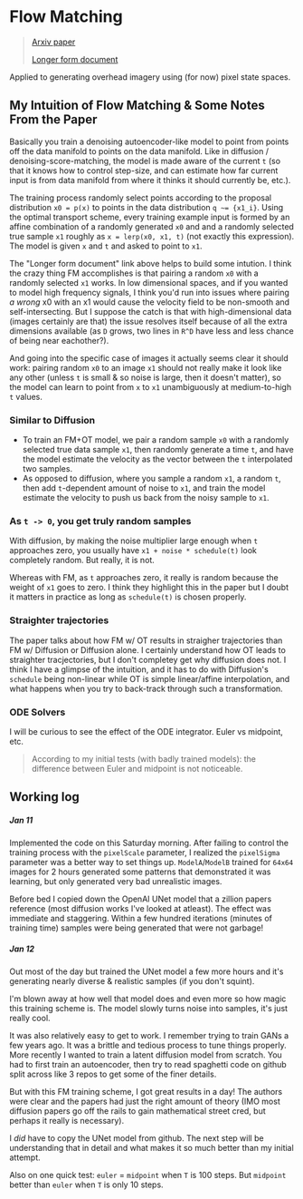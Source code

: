 # Flow Matching

> [Arxiv paper](https://arxiv.org/pdf/2210.02747)
>
> [Longer form document](https://scontent-iad3-1.xx.fbcdn.net/v/t39.2365-6/469963300_2320719918292896_7950025307614718519_n.pdf?_nc_cat=108&ccb=1-7&_nc_sid=3c67a6&_nc_ohc=-9E3TOQyAosQ7kNvgHKbDJm&_nc_zt=14&_nc_ht=scontent-iad3-1.xx&_nc_gid=AKfHjk5atjiPuU_uAXtA3L5&oh=00_AYD2IDG9Cc314P8-9CS34AFBdvXkM4LMR5Y7IcZWx0tqTg&oe=6788F042)

Applied to generating overhead imagery using (for now) pixel state spaces.

## My Intuition of Flow Matching & Some Notes From the Paper

Basically you train a denoising autoencoder-like model to point from points off the data manifold to points on the data manifold. Like in diffusion / denoising-score-matching, the model is made aware of the current `t` (so that it knows how to control step-size, and can estimate how far current input is from data manifold from where it thinks it should currently be, etc.).

The training process randomly select points according to the proposal distribution `x0 = p(x)` to points in the data distribution `q ~= {x1_i}`. Using the optimal transport scheme, every training example input is formed by an affine combination of a randomly generated `x0` and and a randomly selected true sample `x1` roughly as `x = lerp(x0, x1, t)` (not exactly this expression). The model is given `x` and `t` and asked to point to `x1`.

The "Longer form document" link above helps to build some intution. I think the crazy thing FM accomplishes is that pairing a random `x0` with a randomly selected `x1` works. In low dimensional spaces, and if you wanted to model high frequency signals, I think you'd run into issues where pairing *a wrong* x0 with an x1 would cause the velocity field to be non-smooth and self-intersecting. But I suppose the catch is that with high-dimensional data (images certainly are that) the issue resolves itself because of all the extra dimensions available (as `D` grows, two lines in `R^D` have less and less chance of being near eachother?).

And going into the specific case of images it actually seems clear it should work: pairing random `x0` to an image `x1` should not really make it look like any other (unless `t` is small & so noise is large, then it doesn't matter), so the model can learn to point from `x` to `x1` unambiguously at medium-to-high `t` values.


### Similar to Diffusion
 - To train an FM+OT model, we pair a random sample `x0` with a randomly selected true data sample `x1`, then randomly generate a time `t`, and have the model estimate the velocity as the vector between the `t` interpolated two samples.
 - As opposed to diffusion, where you sample a random `x1`, a random `t`, then add `t`-dependent amount of noise to `x1`, and train the model estimate the velocity to push us back from the noisy sample to `x1`.

### As `t -> 0`, you get truly random samples
With diffusion, by making the noise multiplier large enough when `t` approaches zero, you usually have `x1 + noise * schedule(t)` look completely random. But really, it is not.

Whereas with FM, as `t` approaches zero, it really is random because the weight of `x1` goes to zero.
I think they highlight this in the paper but I doubt it matters in practice as long as `schedule(t)` is chosen properly.

### Straighter trajectories
The paper talks about how FM w/ OT results in straigher trajectories than FM w/ Diffusion or Diffusion alone. I certainly understand how OT leads to straighter tracjectories, but I don't completey get why diffusion does not. I think I have a glimpse of the intuition, and it has to do with Diffusion's `schedule` being non-linear while OT is simple linear/affine interpolation, and what happens when you try to back-track through such a transformation.

### ODE Solvers
I will be curious to see the effect of the ODE integrator. Euler vs midpoint, etc.
 > According to my initial tests (with badly trained models): the difference between Euler and midpoint is not noticeable.

 ## Working log
 ##### Jan 11
 Implemented the code on this Saturday morning. After failing to control the training process with the `pixelScale` parameter, I realized the `pixelSigma` parameter was a better way to set things up. `ModelA`/`ModelB` trained for `64x64` images for 2 hours generated some patterns that demonstrated it was learning, but only generated very bad unrealistic images.

 Before bed I copied down the OpenAI UNet model that a zillion papers reference (most diffusion works I've looked at atleast). The effect was immediate and staggering. Within a few hundred iterations (minutes of training time) samples were being generated that were not garbage!

##### Jan 12
Out most of the day but trained the UNet model a few more hours and it's generating nearly diverse & realistic samples (if you don't squint).

I'm blown away at how well that model does and even more so how magic this training scheme is. The model slowly turns noise into samples, it's just really cool.

It was also relatively easy to get to work. I remember trying to train GANs a few years ago. It was a brittle and tedious process to tune things properly. More recently I wanted to train a latent diffusion model from scratch. You had to first train an autoencoder, then try to read spaghetti code on github split across like 3 repos to get some of the finer details.

But with this FM training scheme, I got great results in a day! The authors were clear and the papers had just the right amount of theory (IMO most diffusion papers go off the rails to gain mathematical street cred, but perhaps it really is necessary).

I *did* have to copy the UNet model from github. The next step will be understanding that in detail and what makes it so much better than my initial attempt.

Also on one quick test: `euler` = `midpoint` when `T` is 100 steps. But `midpoint` better than `euler` when `T` is only 10 steps.
